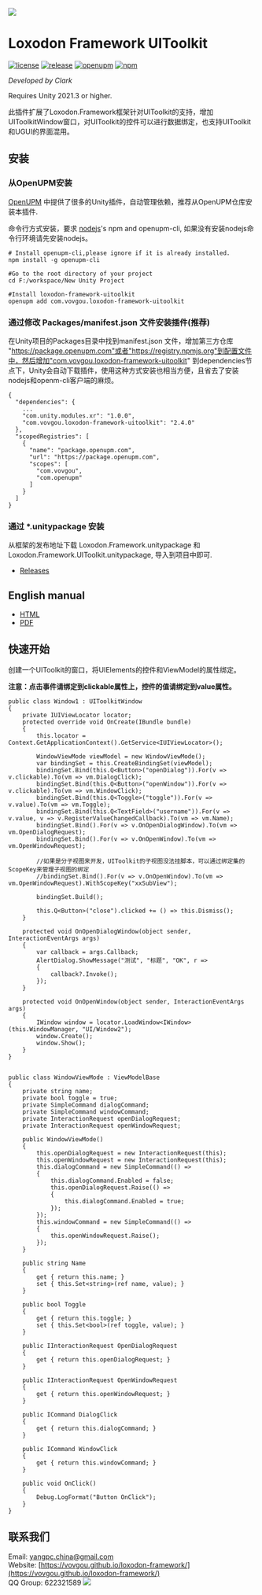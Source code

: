 ![](docs/images/icon.png)

# Loxodon Framework UIToolkit

[![license](https://img.shields.io/github/license/vovgou/loxodon-framework?color=blue)](https://github.com/New-Game-Studio/loxodon-framework/blob/master/LICENSE) [![release](https://img.shields.io/github/v/tag/vovgou/loxodon-framework?label=release)](https://github.com/New-Game-Studio/loxodon-framework/releases)
[![openupm](https://img.shields.io/npm/v/com.vovgou.loxodon-framework-uitoolkit?label=openupm&registry_uri=https://package.openupm.com)](https://openupm.com/packages/com.vovgou.loxodon-framework-uitoolkit/)
[![npm](https://img.shields.io/npm/v/com.vovgou.loxodon-framework-uitoolkit)](https://www.npmjs.com/package/com.vovgou.loxodon-framework-uitoolkit)


*Developed by Clark*

Requires Unity 2021.3 or higher.

此插件扩展了Loxodon.Framework框架针对UIToolkit的支持，增加UIToolkitWindow窗口，对UIToolkit的控件可以进行数据绑定，也支持UIToolkit和UGUI的界面混用。

## 安装

### 从OpenUPM安装

[OpenUPM](https://openupm.com/) 中提供了很多的Unity插件，自动管理依赖，推荐从OpenUPM仓库安装本插件.

命令行方式安装，要求 [nodejs](https://nodejs.org/en/download/)'s npm and openupm-cli, 如果没有安装nodejs命令行环境请先安装nodejs。

    # Install openupm-cli,please ignore if it is already installed.
    npm install -g openupm-cli

    #Go to the root directory of your project
    cd F:/workspace/New Unity Project

    #Install loxodon-framework-uitoolkit
    openupm add com.vovgou.loxodon-framework-uitoolkit

### 通过修改 Packages/manifest.json 文件安装插件(推荐)

在Unity项目的Packages目录中找到manifest.json 文件，增加第三方仓库 "https://package.openupm.com"或者"https://registry.npmjs.org"到配置文件中，然后增加"com.vovgou.loxodon-framework-uitoolkit" 到dependencies节点下，Unity会自动下载插件，使用这种方式安装也相当方便，且省去了安装nodejs和openm-cli客户端的麻烦。

    {
      "dependencies": {
        ...
        "com.unity.modules.xr": "1.0.0",
        "com.vovgou.loxodon-framework-uitoolkit": "2.4.0"
      },
      "scopedRegistries": [
        {
          "name": "package.openupm.com",
          "url": "https://package.openupm.com",
          "scopes": [
            "com.vovgou",
            "com.openupm"
          ]
        }
      ]
    }


### 通过 *.unitypackage 安装

从框架的发布地址下载 Loxodon.Framework.unitypackage 和 Loxodon.Framework.UIToolkit.unitypackage, 导入到项目中即可.

- [Releases](https://github.com/New-Game-Studio/loxodon-framework/releases)

## English manual

- [HTML](https://github.com/New-Game-Studio/loxodon-framework/blob/master/docs/LoxodonFramework_en.md)
- [PDF](https://github.com/New-Game-Studio/loxodon-framework/blob/master/docs/LoxodonFramework_en.pdf)

## 快速开始

创建一个UIToolkit的窗口，将UIElements的控件和ViewModel的属性绑定。

**注意：点击事件请绑定到clickable属性上，控件的值请绑定到value属性。**

    public class Window1 : UIToolkitWindow
    {
        private IUIViewLocator locator;
        protected override void OnCreate(IBundle bundle)
        {            
            this.locator = Context.GetApplicationContext().GetService<IUIViewLocator>();

			WindowViewMode viewModel = new WindowViewMode();
            var bindingSet = this.CreateBindingSet(viewModel);
            bindingSet.Bind(this.Q<Button>("openDialog")).For(v => v.clickable).To(vm => vm.DialogClick);
            bindingSet.Bind(this.Q<Button>("openWindow")).For(v => v.clickable).To(vm => vm.WindowClick);
			bindingSet.Bind(this.Q<Toggle>("toggle")).For(v => v.value).To(vm => vm.Toggle);
            bindingSet.Bind(this.Q<TextField>("username")).For(v => v.value, v => v.RegisterValueChangedCallback).To(vm => vm.Name);
            bindingSet.Bind().For(v => v.OnOpenDialogWindow).To(vm => vm.OpenDialogRequest);
            bindingSet.Bind().For(v => v.OnOpenWindow).To(vm => vm.OpenWindowRequest);

            //如果是分子视图来开发，UIToolkit的子视图没法挂脚本，可以通过绑定集的ScopeKey来管理子视图的绑定
            //bindingSet.Bind().For(v => v.OnOpenWindow).To(vm => vm.OpenWindowRequest).WithScopeKey("xxSubView");

            bindingSet.Build();

            this.Q<Button>("close").clicked += () => this.Dismiss();
        }

        protected void OnOpenDialogWindow(object sender, InteractionEventArgs args)
        {
            var callback = args.Callback;
            AlertDialog.ShowMessage("测试", "标题", "OK", r =>
            {
                callback?.Invoke();
            });
        }

        protected void OnOpenWindow(object sender, InteractionEventArgs args)
        {
            IWindow window = locator.LoadWindow<IWindow>(this.WindowManager, "UI/Window2");
            window.Create();
            window.Show();
        }
    }


    public class WindowViewMode : ViewModelBase
    {
		private string name;
		private bool toggle = true;
        private SimpleCommand dialogCommand;
        private SimpleCommand windowCommand;
        private InteractionRequest openDialogRequest;
        private InteractionRequest openWindowRequest;

        public WindowViewMode()
        {
            this.openDialogRequest = new InteractionRequest(this);
            this.openWindowRequest = new InteractionRequest(this);
            this.dialogCommand = new SimpleCommand(() =>
            {
                this.dialogCommand.Enabled = false;
                this.openDialogRequest.Raise(() =>
                {
                    this.dialogCommand.Enabled = true;
                });
            });
            this.windowCommand = new SimpleCommand(() =>
            {
                this.openWindowRequest.Raise();
            });
        }

		public string Name
        {
            get { return this.name; }
            set { this.Set<string>(ref name, value); }
        }

		public bool Toggle
        {
            get { return this.toggle; }
            set { this.Set<bool>(ref toggle, value); }
        }

        public IInteractionRequest OpenDialogRequest
        {
            get { return this.openDialogRequest; }
        }

        public IInteractionRequest OpenWindowRequest
        {
            get { return this.openWindowRequest; }
        }

        public ICommand DialogClick
        {
            get { return this.dialogCommand; }
        }

        public ICommand WindowClick
        {
            get { return this.windowCommand; }
        }

        public void OnClick()
        {
            Debug.LogFormat("Button OnClick");
        }
    }


## 联系我们
Email: [yangpc.china@gmail.com](mailto:yangpc.china@gmail.com)   
Website: [https://vovgou.github.io/loxodon-framework/](https://vovgou.github.io/loxodon-framework/)  
QQ Group: 622321589 [![](https://pub.idqqimg.com/wpa/images/group.png)](https:////shang.qq.com/wpa/qunwpa?idkey=71c1e43c24900ee84aeffc76fb67c0bacddc3f62a516fe80eae6b9521f872c59)
